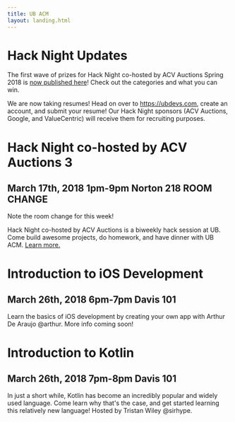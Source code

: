 ```yaml
---
title: UB ACM
layout: landing.html
---
```


# Hack Night Updates
The first wave of prizes for Hack Night co-hosted by ACV Auctions Spring 2018 is [now published here](/hack#prizes)! Check out the categories and what you can win.

We are now taking resumes! Head on over to <a href="https://ubdevs.com" target="_blank">https://ubdevs.com</a>, create an account, and submit your resume! Our Hack Night sponsors (ACV Auctions, Google, and ValueCentric) will receive them for recruiting purposes.

# Hack Night co-hosted by ACV Auctions 3
## March 17th, 2018 1pm-9pm Norton 218 ROOM CHANGE
Note the room change for this week!

Hack Night co-hosted by ACV Auctions is a biweekly hack session at UB. Come build awesome projects, do homework, and have dinner with UB ACM. <a href="/hack">Learn more.</a>

# Introduction to iOS Development
## March 26th, 2018 6pm-7pm Davis 101
Learn the basics of iOS development by creating your own app with Arthur De Araujo @arthur. More info coming soon!

# Introduction to Kotlin
## March 26th, 2018 7pm-8pm Davis 101
In just a short while, Kotlin has become an incredibly popular and widely used language. Come learn why that's the case, and get started learning this relatively new language! Hosted by Tristan Wiley @sirhype.